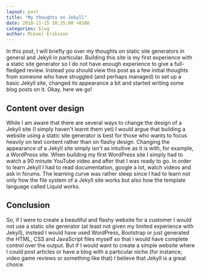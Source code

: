 ```yaml
---
layout: post
title: "My thoughts on Jekyll"
date: 2018-11-15 10:35:00 +0100
categories: blog
author: Mikael Eriksson
---
```

In this post, I will briefly go over my thoughts on static site generators in general and Jekyll in particular. Building this site is my first experience with a static site generator so I do not have enough experience to give a full-fledged review. Instead you should view this post as a few initial thoughts from someone who have struggled (and perhaps managed) to set up a basic Jekyll site, changed its appearance a bit and started writing some blog posts on it. Okay, here we go!

## Content over design
While I am aware that there are several ways to change the design of a Jekyll site (I simply haven't learnt them yet) I would argue that building a website using a static site generator is best for those who wants to focus heavily on text content rather than on flashy design. Changing the appearance of a Jekyll site simply isn't as intuitive as it is with, for example, a WordPress site. When building my first WordPress site I simply had to watch a 90 minute YouTube video and after that I was ready to go. In order to learn Jekyll I had to read documentation, google a lot, watch videos and ask in forums. The learning curve was rather steep since I had to learn not only how the file system of a Jekyll site works but also how the template language called Liquid works.

## Conclusion
So, if I were to create a beautiful and flashy website for a customer I would not use a static site generator (at least not given my limited experience with Jekyll), instead I would have used WordPress, Bootstrap or just generated the HTML, CSS and JavaScript files myself so that i would have complete control over the output. But if I would want to create a simple website where I could post articles or have a blog with a particular niche (for instance, video game reviews or something like that) I believe that Jekyll is a great choice.